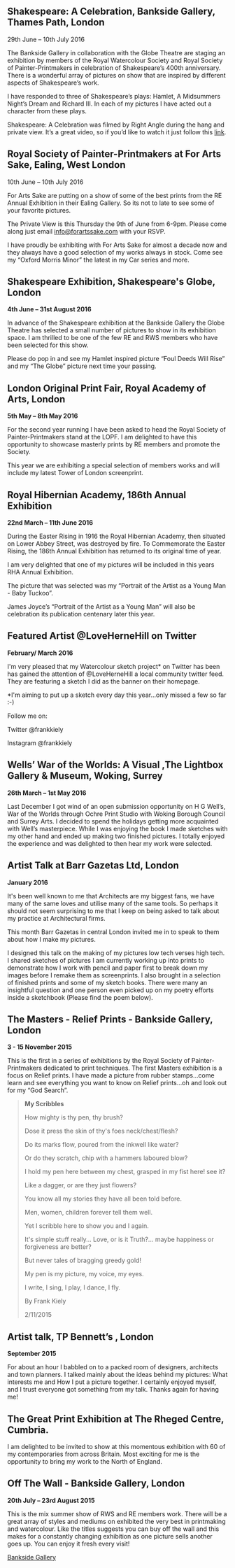 <a href="http://www.jamesjoyce.ie/" target="_blank">
	<img src="images/jamesjoyce.jpg" alt="">
</a>

## Shakespeare: A Celebration, Bankside Gallery, Thames Path, London

29th June – 10th July 2016

The Bankside Gallery in collaboration with the Globe Theatre are staging an exhibition by members of the Royal Watercolour Society and Royal Society of Painter-Printmakers in celebration of Shakespeare’s 400th anniversary.  There is a wonderful array of pictures on show that are inspired by different aspects of Shakespeare’s work.

I have responded to three of Shakespeare’s plays: Hamlet, A Midsummers Night’s Dream and Richard III. In each of my pictures I have acted out a character from these plays.

Shakespeare: A Celebration was filmed by Right Angle during the hang and private view.  It’s a great video, so if you’d like to watch it just follow this <a href="http://bit.ly/29GSCr6)" target="_blank">link</a>.

## Royal Society of Painter-Printmakers at For Arts Sake, Ealing, West London

10th June – 10th July 2016

For Arts Sake are putting on a show of some of the best prints from the RE Annual Exhibition in their Ealing Gallery. So its not to late to see some of your favorite pictures.

The Private View is this Thursday the 9th of June from 6-9pm. Please come along just email info@forartssake.com with your RSVP.

I have proudly be exhibiting with For Arts Sake for almost a decade now and they always have a good selection of my works always in stock. Come see my “Oxford Morris Minor” the latest in my Car series and more.


## Shakespeare Exhibition, Shakespeare&#39;s Globe, London

**4th June – 31st August 2016**

In advance of the Shakespeare exhibition at the Bankside Gallery the Globe Theatre has selected a small number of pictures to show in its exhibition space. I am thrilled to be one of the few RE and RWS members who have been selected for this show.

Please do pop in and see my Hamlet inspired picture “Foul Deeds Will Rise” and my “The Globe” picture next time your passing.


## London Original Print Fair, Royal Academy of Arts, London

**5th May – 8th May 2016**

For the second year running I have been asked to head the Royal Society of Painter-Printmakers stand at the LOPF. I am delighted to have this opportunity to showcase masterly prints by RE members and promote the Society.

This year we are exhibiting a special selection of members works and will include my latest Tower of London screenprint.


## Royal Hibernian Academy, 186th Annual Exhibition

**22nd March – 11th June 2016**

During the Easter Rising in 1916 the Royal Hibernian Academy, then situated on Lower Abbey Street, was destroyed by fire. To Commemorate the Easter Rising, the 186th Annual Exhibition has returned to its original time of year.

I am very delighted that one of my pictures will be included in this years RHA Annual Exhibition.

The picture that was selected was my “Portrait of the Artist as a Young Man - Baby Tuckoo”.

James Joyce’s “Portrait of the Artist as a Young Man” will also be celebration its publication centenary later this year.


## Featured Artist @LoveHerneHill on Twitter

**February/ March 2016**

I'm very pleased that my Watercolour sketch project* on Twitter has been has gained the attention of @LoveHerneHill a local community twitter feed. They are featuring a sketch I did as the banner
on their homepage.

*I'm aiming to put up a sketch every day this year…only missed a few so far :-)

Follow me on:

Twitter @frankkiely

Instagram @frankkiely


## Wells’ War of the Worlds: A Visual ,The Lightbox Gallery &amp; Museum, Woking, Surrey

**26th March – 1st May 2016**

Last December I got wind of an open submission opportunity on H G Well’s, War of the Worlds through Ochre Print Studio with Woking Borough Council and Surrey Arts. I decided to spend the holidays getting more acquainted with Well’s masterpiece. While I was enjoying the book I made sketches with my other hand and ended up making two finished pictures. I totally enjoyed the experience and was delighted to then hear my work were selected.


## Artist Talk at Barr Gazetas Ltd, London

**January 2016**

It's been well known to me that Architects are my biggest fans, we have many of the same loves and utilise many of the same tools. So perhaps it should not seem surprising to me that I keep on being asked to talk about my practice at Architectural firms.

This month Barr Gazetas in central London invited me in to speak to them about how I make my pictures.

I designed this talk on the making of my pictures low tech verses high tech. I shared sketches of pictures I am currently working up into prints to demonstrate how I work with pencil and paper first to break down my images before I remake them as screenprints. I also brought in a selection of finished prints and some of my sketch books. There were many an insightful question and one person even picked up on my poetry efforts inside a sketchbook (Please find the poem below).


## The Masters - Relief Prints - Bankside Gallery, London

**3 - 15 November 2015**

This is the first in a series of exhibitions by the Royal Society of Painter- Printmakers dedicated to print techniques. The first Masters exhibition is a focus on Relief prints. I have made a picture from rubber stamps…come learn and see everything you want to know on Relief prints…oh and look out for my “God Search”.

> **My Scribbles**
>
> How mighty is thy pen, thy brush?
>
> Dose it press the skin of thy&#39;s foes neck/chest/flesh?
>
>Do its marks flow, poured from the inkwell like water?
>
>Or do they scratch, chip with a hammers laboured blow?
>
>I hold my pen here between my chest, grasped in my fist here! see it?
>
>Like a dagger, or are they just flowers?
>
>You know all my stories they have all been told before.
>
>Men, women, children forever tell them well.
>
>Yet I scribble here to show you and I again.
>
>It&#39;s simple stuff really... Love, or is it Truth?... maybe happiness or forgiveness are better?
>
>But never tales of bragging greedy gold!
>
>My pen is my picture, my voice, my eyes.
>
>I write, I sing, I play, I dance, I fly.
>
>By Frank Kiely
>
> 2/11/2015


## Artist talk, TP Bennett’s , London

**September 2015**

For about an hour I babbled on to a packed room of designers, architects and town planners. I talked mainly about the ideas behind my pictures: What interests me and How I put a picture together. I certainly enjoyed myself, and I trust everyone got something from my talk. Thanks again for having me!


## The Great Print Exhibition at The Rheged Centre, Cumbria.

I am delighted to be invited to show at this momentous exhibition with 60 of my contemporaries from across Britain. Most exciting for me is the opportunity to bring my work to the North of England.


## Off The Wall - Bankside Gallery, London

**20th July – 23rd August 2015**

This is the mix summer show of RWS and RE members work. There will be a great array of styles and mediums on exhibited the very best in printmaking and watercolour. Like the titles suggests you can buy off the wall and this makes for a constantly changing exhibition as one picture sells another goes up. You can enjoy it fresh every visit!

[Bankside Gallery](http://banksidegallery.com/)
